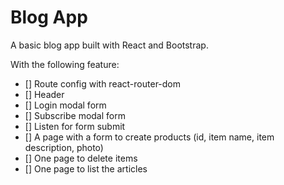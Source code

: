 # Blog App

A basic blog app built with React and Bootstrap.

With the following feature:

* [] Route config with react-router-dom
* [] Header
* [] Login modal form
* [] Subscribe modal form
* [] Listen for form submit
* [] A page with a form to create products (id, item name, item description, photo)
* [] One page to delete items
* [] One page to list the articles
